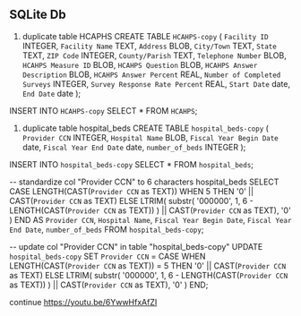 ## SQLite Db

1. duplicate table HCAPHS
CREATE TABLE
    `HCAHPS-copy` (
        `Facility ID` INTEGER,
        `Facility Name` TEXT,
        `Address` BLOB,
        `City/Town` TEXT,
        `State` TEXT,
        `ZIP Code` INTEGER,
        `County/Parish` TEXT,
        `Telephone Number` BLOB,
        `HCAHPS Measure ID` BLOB,
        `HCAHPS Question` BLOB,
        `HCAHPS Answer Description` BLOB,
        `HCAHPS Answer Percent` REAL,
        `Number of Completed Surveys` INTEGER,
        `Survey Response Rate Percent` REAL,
        `Start Date` date,
        `End Date` date
    );

INSERT INTO
    `HCAHPS-copy`
SELECT
    *
FROM
    `HCAHPS`;


1. duplicate table hospital_beds
CREATE TABLE
    `hospital_beds-copy` (
        `Provider CCN` INTEGER,
        `Hospital Name` BLOB,
        `Fiscal Year Begin Date` date,
        `Fiscal Year End Date` date,
        `number_of_beds` INTEGER
    );

INSERT INTO
    `hospital_beds-copy`
SELECT
    *
FROM
    `hospital_beds`;

-- standardize col "Provider CCN" to 6 characters hospital_beds
SELECT
    CASE LENGTH(CAST(`Provider CCN` as TEXT))
        WHEN 5 THEN '0' || CAST(`Provider CCN` as TEXT)
        ELSE LTRIM(
            substr(
                '000000',
                1,
                6 - LENGTH(CAST(`Provider CCN` as TEXT))
            ) || CAST(`Provider CCN` as TEXT),
            '0'
        )
    END AS `Provider CCN`,
    `Hospital Name`,
    `Fiscal Year Begin Date`,
    `Fiscal Year End Date`,
    `number_of_beds`
FROM
    `hospital_beds-copy`;

-- update col "Provider CCN" in table "hospital_beds-copy"
UPDATE `hospital_beds-copy`
SET
    `Provider CCN` = CASE
        WHEN LENGTH(CAST(`Provider CCN` as TEXT)) = 5 THEN '0' || CAST(`Provider CCN` as TEXT)
        ELSE LTRIM(
            substr(
                '000000',
                1,
                6 - LENGTH(CAST(`Provider CCN` as TEXT))
            ) || CAST(`Provider CCN` as TEXT),
            '0'
        )
    END;





continue
https://youtu.be/6YwwHfxAfZI


